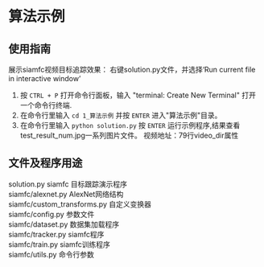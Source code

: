 # 算法示例

## 使用指南  
展示siamfc视频目标追踪效果： 右键solution.py文件，并选择‘Run current file in interactive window’   
1. 按 `CTRL + P` 打开命令行面板，输入 "terminal: Create New Terminal" 打开一个命令行终端.
2. 在命令行里输入 `cd 1_算法示例` 并按 `ENTER` 进入"算法示例"目录。
3. 在命令行里输入 `python solution.py` 按 `ENTER` 运行示例程序,结果查看test_result_num.jpg一系列图片文件。
视频地址：79行video_dir属性  

## 文件及程序用途  
solution.py siamfc 目标跟踪演示程序  
siamfc/alexnet.py AlexNet网络结构  
siamfc/custom_transforms.py 自定义变换器  
siamfc/config.py 参数文件  
siamfc/dataset.py 数据集加载程序  
siamfc/tracker.py siamfc程序  
siamfc/train.py siamfc训练程序  
siamfc/utils.py 命令行参数  
